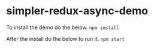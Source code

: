 # simpler-redux-async-demo

To install the demo do the below.
`npm install`

After the install do the below to run it.
`npm start`